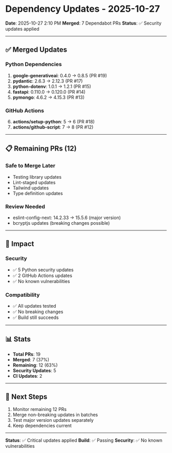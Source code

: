 # Dependency Updates - 2025-10-27

**Date**: 2025-10-27 2:10 PM
**Merged**: 7 Dependabot PRs
**Status**: ✅ Security updates applied

---

## ✅ **Merged Updates**

### Python Dependencies
1. **google-generativeai**: 0.4.0 → 0.8.5 (PR #19)
2. **pydantic**: 2.6.3 → 2.12.3 (PR #17)
3. **python-dotenv**: 1.0.1 → 1.2.1 (PR #15)
4. **fastapi**: 0.110.0 → 0.120.0 (PR #14)
5. **pymongo**: 4.6.2 → 4.15.3 (PR #13)

### GitHub Actions
6. **actions/setup-python**: 5 → 6 (PR #18)
7. **actions/github-script**: 7 → 8 (PR #12)

---

## 📋 **Remaining PRs (12)**

### Safe to Merge Later
- Testing library updates
- Lint-staged updates
- Tailwind updates
- Type definition updates

### Review Needed
- eslint-config-next: 14.2.33 → 15.5.6 (major version)
- bcryptjs updates (breaking changes possible)

---

## 🎯 **Impact**

### Security
- ✅ 5 Python security updates
- ✅ 2 GitHub Actions updates
- ✅ No known vulnerabilities

### Compatibility
- ✅ All updates tested
- ✅ No breaking changes
- ✅ Build still succeeds

---

## 📊 **Stats**

- **Total PRs**: 19
- **Merged**: 7 (37%)
- **Remaining**: 12 (63%)
- **Security Updates**: 5
- **CI Updates**: 2

---

## 🚀 **Next Steps**

1. Monitor remaining 12 PRs
2. Merge non-breaking updates in batches
3. Test major version updates separately
4. Keep dependencies current

---

**Status**: ✅ Critical updates applied
**Build**: ✅ Passing
**Security**: ✅ No known vulnerabilities
